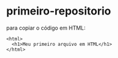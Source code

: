 # primeiro-repositorio

para copiar o código em HTML:
```
<html>
  <h1>Meu primeiro arquivo em HTML</h1>
</html>
```
